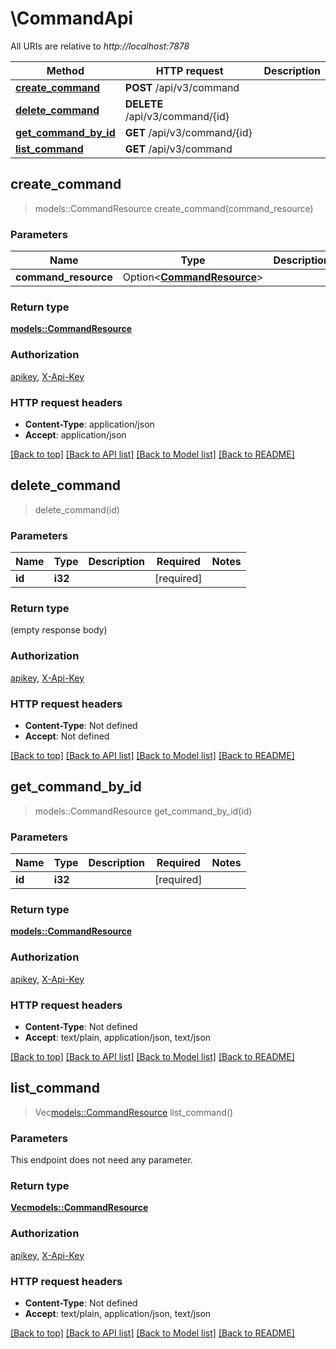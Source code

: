 # \CommandApi

All URIs are relative to *http://localhost:7878*

Method | HTTP request | Description
------------- | ------------- | -------------
[**create_command**](CommandApi.md#create_command) | **POST** /api/v3/command | 
[**delete_command**](CommandApi.md#delete_command) | **DELETE** /api/v3/command/{id} | 
[**get_command_by_id**](CommandApi.md#get_command_by_id) | **GET** /api/v3/command/{id} | 
[**list_command**](CommandApi.md#list_command) | **GET** /api/v3/command | 



## create_command

> models::CommandResource create_command(command_resource)


### Parameters


Name | Type | Description  | Required | Notes
------------- | ------------- | ------------- | ------------- | -------------
**command_resource** | Option<[**CommandResource**](CommandResource.md)> |  |  |

### Return type

[**models::CommandResource**](CommandResource.md)

### Authorization

[apikey](../README.md#apikey), [X-Api-Key](../README.md#X-Api-Key)

### HTTP request headers

- **Content-Type**: application/json
- **Accept**: application/json

[[Back to top]](#) [[Back to API list]](../README.md#documentation-for-api-endpoints) [[Back to Model list]](../README.md#documentation-for-models) [[Back to README]](../README.md)


## delete_command

> delete_command(id)


### Parameters


Name | Type | Description  | Required | Notes
------------- | ------------- | ------------- | ------------- | -------------
**id** | **i32** |  | [required] |

### Return type

 (empty response body)

### Authorization

[apikey](../README.md#apikey), [X-Api-Key](../README.md#X-Api-Key)

### HTTP request headers

- **Content-Type**: Not defined
- **Accept**: Not defined

[[Back to top]](#) [[Back to API list]](../README.md#documentation-for-api-endpoints) [[Back to Model list]](../README.md#documentation-for-models) [[Back to README]](../README.md)


## get_command_by_id

> models::CommandResource get_command_by_id(id)


### Parameters


Name | Type | Description  | Required | Notes
------------- | ------------- | ------------- | ------------- | -------------
**id** | **i32** |  | [required] |

### Return type

[**models::CommandResource**](CommandResource.md)

### Authorization

[apikey](../README.md#apikey), [X-Api-Key](../README.md#X-Api-Key)

### HTTP request headers

- **Content-Type**: Not defined
- **Accept**: text/plain, application/json, text/json

[[Back to top]](#) [[Back to API list]](../README.md#documentation-for-api-endpoints) [[Back to Model list]](../README.md#documentation-for-models) [[Back to README]](../README.md)


## list_command

> Vec<models::CommandResource> list_command()


### Parameters

This endpoint does not need any parameter.

### Return type

[**Vec<models::CommandResource>**](CommandResource.md)

### Authorization

[apikey](../README.md#apikey), [X-Api-Key](../README.md#X-Api-Key)

### HTTP request headers

- **Content-Type**: Not defined
- **Accept**: text/plain, application/json, text/json

[[Back to top]](#) [[Back to API list]](../README.md#documentation-for-api-endpoints) [[Back to Model list]](../README.md#documentation-for-models) [[Back to README]](../README.md)

